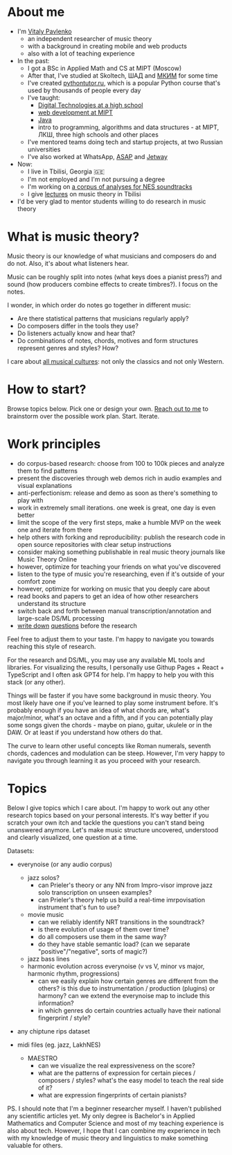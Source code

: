 # About me

- I'm [Vitaly Pavlenko](https://www.linkedin.com/in/vitaly-pavlenko-9729bb76/)
   - an independent researcher of music theory
   - with a background in creating mobile and web products
   - also with a lot of teaching experience
- In the past:
   - I got a BSc in Applied Math and CS at MIPT (Moscow)
   - After that, I've studied at Skoltech, ШАД and [МКИМ](https://mcim.ru/) for some time
   - I've created [pythontutor.ru](https://pythontutor.ru/), which is a popular Python course that's used by thousands of people every day
   - I've taught:
     - [Digital Technologies at a high school](https://sites.google.com/site/vpavlenkoinf/)
     - [web development at MIPT](https://github.com/vpavlenko/web-programming)
     - [Java](https://www.youtube.com/playlist?list=PLzQrZe3EemP7hx6NKGA26yr3HJ-RF4iwT)
     - intro to programming, algorithms and data structures - at MIPT, ЛКШ, three high schools and other places
   - I've mentored teams doing tech and startup projects, at two Russian universities
   - I've also worked at WhatsApp, [ASAP](https://asaptaste.com/getasap) and [Jetway](https://www.linkedin.com/pulse/how-i-launched-subsequently-messed-up-marketplace-igor-grigoriev/)
- Now:
   - I live in Tbilisi, Georgia 🇬🇪
   - I'm not employed and I'm not pursuing a degree
   - I'm working on [a corpus of analyses for NES soundtracks](https://github.com/vpavlenko/chiptheory)
   - I give [lectures](https://t.me/keetezh/945) on music theory in Tbilisi
- I'd be very glad to mentor students willing to do research in music theory

# What is music theory?

Music theory is our knowledge of what musicians and composers do and do not. Also, it's about what listeners hear.

Music can be roughly split into notes (what keys does a pianist press?) and sound (how producers combine effects to create timbres?). I focus on the notes.

I wonder, in which order do notes go together in different music:
- Are there statistical patterns that musicians regularly apply?
- Do composers differ in the tools they use?
- Do listeners actually know and hear that?
- Do combinations of notes, chords, motives and form structures represent genres and styles? How?

I care about [all musical cultures](https://github.com/vpavlenko/study-music): not only the classics and not only Western.

# How to start?

Browse topics below. Pick one or design your own. [Reach out to me](https://t.me/vitalypavlenko) to brainstorm over the possible work plan. Start. Iterate.

# Work principles

- do corpus-based research: choose from 100 to 100k pieces and analyze them to find patterns
- present the discoveries through web demos rich in audio examples and visual explanations
- anti-perfectionism: release and demo as soon as there's something to play with
- work in extremely small iterations. one week is great, one day is even better
- limit the scope of the very first steps, make a humble MVP on the week one and iterate from there
- help others with forking and reproducibility: publish the research code in open source repositories with clear setup instructions
- consider making something publishable in real music theory journals like Music Theory Online
- however, optimize for teaching your friends on what you've discovered
- listen to the type of music you're researching, even if it's outside of your comfort zone
- however, optimize for working on music that you deeply care about
- read books and papers to get an idea of how other researchers understand its structure
- switch back and forth between manual transcription/annotation and large-scale DS/ML processing
- [write down](https://emusicology.org/index.php/EMR/article/view/8103/6032#:~:text=with%20questions) [questions](https://kb.osu.edu/bitstream/handle/1811/93138/1/FDMC_2021_Huron_005.pdf) before the research

Feel free to adjust them to your taste. I'm happy to navigate you towards reaching this style of research.

For the research and DS/ML, you may use any available ML tools and libraries. For visualizing the results, I personally use Githup Pages + React + TypeScript and I often ask GPT4 for help. I'm happy to help you with this stack (or any other).

Things will be faster if you have some background in music theory. You most likely have one if you've learned to play some instrument before. It's probably enough if you have an idea of what chords are, what's major/minor, what's an octave and a fifth, and if you can potentially play some songs given the chords - maybe on piano, guitar, ukulele or in the DAW. Or at least if you understand how others do that.

The curve to learn other useful concepts like Roman numerals, seventh chords, cadences and modulation can be steep. However, I'm very happy to navigate you through learning it as you proceed with your research.

# Topics

Below I give topics which I care about. I'm happy to work out any other research topics based on your personal interests. It's way better if you scratch your own itch and tackle the questions you can't stand being unanswered anymore. Let's make music structure uncovered, understood and clearly visualized, one question at a time.

Datasets:
- everynoise (or any audio corpus)
    - jazz solos?
        - can Prieler's theory or any NN from Impro-visor improve jazz solo transcription on unseen examples?
        - can Prieler's theory help us build a real-time imrpovisation instrument that's fun to use?
    - movie music
        - can we reliably identify NRT transitions in the soundtrack?
        - is there evolution of usage of them over time?
        - do all composers use them in the same way?
        - do they have stable semantic load? (can we separate "positive"/"negative", sorts of magic?)
    - jazz bass lines
    - harmonic evolution across everynoise (v vs V, minor vs major, harmonic rhythm, progressions)
        - can we easily explain how certain genres are different from the others? is this due to instrumentation / production (plugins) or harmony?
          can we extend the everynoise map to include this information?
        - in which genres do certain countries actually have their national fingerprint / style?

- any chiptune rips dataset

- midi files (eg. jazz, LakhNES)
    - MAESTRO
        - can we visualize the real expressiveness on the score?
        - what are the patterns of expression for certain pieces / composers / styles? what's the easy model to teach the real side of it?
        - what are expression fingerprints of certain pianists?


PS. I should note that I'm a beginner researcher myself. I haven't published any scientific articles yet. My only degree is Bachelor's in Applied Mathematics and Computer Science and most of my teaching experience is also about tech. However, I hope that I can combine my experience in tech with my knowledge of music theory and linguistics to make something valuable for others.


